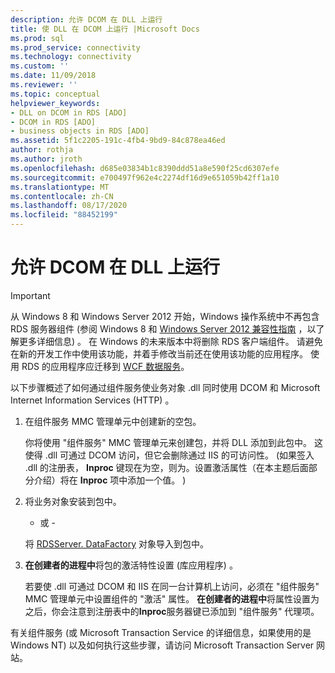 ```yaml
---
description: 允许 DCOM 在 DLL 上运行
title: 使 DLL 在 DCOM 上运行 |Microsoft Docs
ms.prod: sql
ms.prod_service: connectivity
ms.technology: connectivity
ms.custom: ''
ms.date: 11/09/2018
ms.reviewer: ''
ms.topic: conceptual
helpviewer_keywords:
- DLL on DCOM in RDS [ADO]
- DCOM in RDS [ADO]
- business objects in RDS [ADO]
ms.assetid: 5f1c2205-191c-4fb4-9bd9-84c878ea46ed
author: rothja
ms.author: jroth
ms.openlocfilehash: d685e03834b1c8390ddd51a8e590f25cd6307efe
ms.sourcegitcommit: e700497f962e4c2274df16d9e651059b42ff1a10
ms.translationtype: MT
ms.contentlocale: zh-CN
ms.lasthandoff: 08/17/2020
ms.locfileid: "88452199"
---
```

# <a name="enabling-a-dll-to-run-on-dcom"></a>允许 DCOM 在 DLL 上运行
> [!IMPORTANT]
>  从 Windows 8 和 Windows Server 2012 开始，Windows 操作系统中不再包含 RDS 服务器组件 (参阅 Windows 8 和 [Windows Server 2012 兼容性指南](https://www.microsoft.com/download/details.aspx?id=27416) ，以了解更多详细信息) 。 在 Windows 的未来版本中将删除 RDS 客户端组件。 请避免在新的开发工作中使用该功能，并着手修改当前还在使用该功能的应用程序。 使用 RDS 的应用程序应迁移到 [WCF 数据服务](https://go.microsoft.com/fwlink/?LinkId=199565)。  
  
 以下步骤概述了如何通过组件服务使业务对象 .dll 同时使用 DCOM 和 Microsoft Internet Information Services (HTTP) 。  
  
1.  在组件服务 MMC 管理单元中创建新的空包。  
  
     你将使用 "组件服务" MMC 管理单元来创建包，并将 DLL 添加到此包中。 这使得 .dll 可通过 DCOM 访问，但它会删除通过 IIS 的可访问性。  (如果签入 .dll 的注册表， **Inproc** 键现在为空，则为。设置激活属性（在本主题后面部分介绍）将在 **Inproc** 项中添加一个值。 )   
  
2.  将业务对象安装到包中。  
  
     - 或 -  
  
     将 [RDSServer. DataFactory](../../../ado/reference/rds-api/datafactory-object-rdsserver.md) 对象导入到包中。  
  
3.  **在创建者的进程中**将包的激活特性设置 (库应用程序) 。  
  
     若要使 .dll 可通过 DCOM 和 IIS 在同一台计算机上访问，必须在 "组件服务" MMC 管理单元中设置组件的 "激活" 属性。 **在创建者的进程中**将属性设置为之后，你会注意到注册表中的**Inproc**服务器键已添加到 "组件服务" 代理项。  
  
 有关组件服务 (或 Microsoft Transaction Service 的详细信息，如果使用的是 Windows NT) 以及如何执行这些步骤，请访问 Microsoft Transaction Server 网站。


